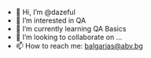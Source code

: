 - 👋 Hi, I’m @dazeful
- 👀 I’m interested in QA
- 🌱 I’m currently learning QA Basics
- 💞️ I’m looking to collaborate on ...
- 📫 How to reach me: balgarias@abv.bg

<!---
dazeful/dazeful is a ✨ special ✨ repository because its `README.md` (this file) appears on your GitHub profile.
You can click the Preview link to take a look at your changes.
--->
